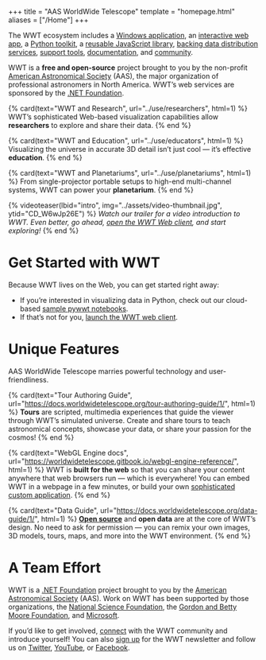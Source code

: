 +++
title = "AAS WorldWide Telescope"
template = "homepage.html"
aliases = ["/Home"]
+++

The WWT ecosystem includes a [Windows application][windows-client], an
[interactive web app][web-client], a [Python toolkit][pywwt], a
[reusable JavaScript library][webgl],
[backing data distribution services][data-services], [support tools][infra],
[documentation][docs], and [community].

[windows-client]: @/download.md#windows-client
[webgl]: https://worldwidetelescope.gitbook.io/webgl-engine-reference/
[web-client]: //worldwidetelescope.org/webclient/
[pywwt]: https://pywwt.readthedocs.io/
[data-services]: https://wwt-api-client.readthedocs.io/en/latest/
[docs]: https://docs.worldwidetelescope.org/
[infra]: https://docs.worldwidetelescope.org/#exploring-wwt-infrastructure
[community]: https://wwt-forum.org/

WWT is a **free and open-source** project brought to you by the non-profit
[American Astronomical Society][aas] (AAS), the major organization of
professional astronomers in North America. WWT’s web services are sponsored by
the [.NET Foundation][dnf].

[aas]: https://aas.org/
[dnf]: https://dotnetfoundation.org/

<section class="flex-cards">

{% card(text="WWT and Research", url="../use/researchers", html=1) %}
WWT’s sophisticated Web-based visualization capabilities allow
<b>researchers</b> to explore and share their data.
{% end %}

{% card(text="WWT and Education", url="../use/educators", html=1) %}
Visualizing the universe in accurate 3D detail isn’t just cool — it’s
effective <b>education</b>.
{% end %}

{% card(text="WWT and Planetariums", url="../use/planetariums", html=1) %}
From single-projector portable setups to high-end multi-channel systems, WWT
can power your <b>planetarium</b>.
{% end %}

</section>

{% videoteaser(lbid="intro", img="../assets/video-thumbnail.jpg", ytid="CD_W6wJp26E") %}
<i>Watch our trailer for a video introduction to WWT. Even better, go ahead,
<a href="//worldwidetelescope.org/webclient/">open the WWT Web client</a>, and start exploring!</i>
{% end %}


# Get Started with WWT

Because WWT lives on the Web, you can get started right away:

- If you’re interested in visualizing data in Python, check out our
  cloud-based [sample pywwt notebooks][pywwt-notebooks].
- If that’s not for you, [launch the WWT web client](//worldwidetelescope.org/webclient/).

[pywwt-notebooks]: https://pywwt.readthedocs.io/en/stable/#quick-start


# Unique Features

AAS WorldWide Telescope marries powerful technology and user-friendliness.

<section class="flex-cards">

{% card(text="Tour Authoring Guide", url="https://docs.worldwidetelescope.org/tour-authoring-guide/1/", html=1) %}
<b>Tours</b> are scripted, multimedia experiences that guide the viewer
through WWT’s simulated universe. Create and share tours to teach astronomical
concepts, showcase your data, or share your passion for the cosmos!
{% end %}

{% card(text="WebGL Engine docs", url="https://worldwidetelescope.gitbook.io/webgl-engine-reference/", html=1) %}
WWT is <b>built for the web</b> so that you can share your content anywhere
that web browsers run — which is everywhere! You can embed WWT in a webpage
in a few minutes, or build your own <a
href="http://cxc.harvard.edu/csc2/wwt.html">sophisticated custom
application</a>.
{% end %}

{% card(text="Data Guide", url="https://docs.worldwidetelescope.org/data-guide/1/", html=1) %}
<a href="https://github.com/WorldWideTelescope/"><b>Open source</b></a> and
<b>open data</b> are at the core of WWT’s design. No need to ask for
permission — you can remix your own images, 3D models, tours, maps, and more
into the WWT environment.
{% end %}

</section>


# A Team Effort

WWT is a [.NET Foundation][dnf] project brought to you by the
[American Astronomical Society][aas] (AAS). Work on WWT has been supported by
those organizations, the [National Science Foundation][nsf], the
[Gordon and Betty Moore Foundation][moore], and [Microsoft].

[sandt]: https://skyandtelescope.org/
[nsf]: https://www.nsf.gov/
[moore]: https://www.moore.org/
[Microsoft]: https://www.microsoft.com/

If you’d like to get involved, [connect](@/connect.md) with the WWT community
and introduce yourself! You can also [sign up] for the WWT newsletter and
follow us on [Twitter], [YouTube], or [Facebook].

[sign up]: https://bit.ly/wwt-signup
[Twitter]: https://twitter.com/wwtelescope
[YouTube]: https://www.youtube.com/c/AASWorldWideTelescope
[Facebook]: https://facebook.com/wwtelescope
